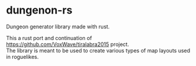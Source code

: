 # dungenon-rs
Dungeon generator library made with rust.    
    
This a rust port and continuation of https://github.com/VoxWave/tiralabra2015 project.    
The library is meant to be used to create various types of map layouts used in roguelikes.

